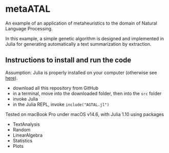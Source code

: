 # metaATAL
An example of an application of metaheuristics to the domain of Natural Language Processing. 

In this example, a simple genetic algorithm is designed and implemented in Julia for generating automatically a text summarization by extraction.

## Instructions to install and run the code
Assumption: Julia is properly installed on your computer (otherwise see [here](https://julialang.org/install/)).
- download all this repository from GitHub
- in a terminal, move into the downloaded folder, then into the `src` folder
- invoke Julia
- in the Julia REPL, invoke `include("AGTAL.jl")`

Tested on macBook Pro under macOS v14.6, with Julia 1.10 using packages
- TextAnalysis
- Random
- LinearAlgebra
- Statistics
- Plots
